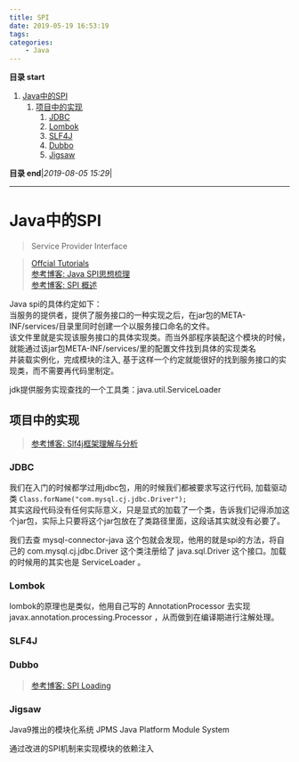 ```yaml
---
title: SPI
date: 2019-05-19 16:53:19
tags: 
categories: 
    - Java
---
```


**目录 start**
 
1. [Java中的SPI](#java中的spi)
    1. [项目中的实现](#项目中的实现)
        1. [JDBC](#jdbc)
        1. [Lombok](#lombok)
        1. [SLF4J](#slf4j)
        1. [Dubbo](#dubbo)
        1. [Jigsaw](#jigsaw)

**目录 end**|_2019-08-05 15:29_|
****************************************
# Java中的SPI
> Service Provider Interface

> [Offcial Tutorials](https://docs.oracle.com/javase/tutorial/ext/basics/spi.html)  
> [参考博客: Java SPI思想梳理](https://zhuanlan.zhihu.com/p/28909673)  
> [参考博客: SPI 概述](https://zhoukaibo.com/2019/03/16/java-spi/)  


Java spi的具体约定如下：   
当服务的提供者，提供了服务接口的一种实现之后，在jar包的META-INF/services/目录里同时创建一个以服务接口命名的文件。  
该文件里就是实现该服务接口的具体实现类。而当外部程序装配这个模块的时候，就能通过该jar包META-INF/services/里的配置文件找到具体的实现类名  
并装载实例化，完成模块的注入, 基于这样一个约定就能很好的找到服务接口的实现类，而不需要再代码里制定。  

jdk提供服务实现查找的一个工具类：java.util.ServiceLoader

## 项目中的实现
> [参考博客: Slf4j框架理解与分析 ](https://blog.mythsman.com/2018/02/04/1/)  

### JDBC
我们在入门的时候都学过用jdbc包，用的时候我们都被要求写这行代码, 加载驱动类 `Class.forName("com.mysql.cj.jdbc.Driver");`  
其实这段代码没有任何实际意义，只是显式的加载了一个类，告诉我们记得添加这个jar包，实际上只要将这个jar包放在了类路径里面，这段话其实就没有必要了。  

我们去查 mysql-connector-java 这个包就会发现，他用的就是spi的方法，将自己的 com.mysql.cj.jdbc.Driver 这个类注册给了 java.sql.Driver 这个接口。加载的时候用的其实也是 ServiceLoader 。

### Lombok
lombok的原理也是类似，他用自己写的 AnnotationProcessor 去实现 javax.annotation.processing.Processor ，从而做到在编译期进行注解处理。

### SLF4J

### Dubbo
> [参考博客: SPI Loading](http://dubbo.apache.org/zh-cn/docs/dev/SPI.html)  

### Jigsaw
Java9推出的模块化系统 JPMS Java Platform Module System

通过改进的SPI机制来实现模块的依赖注入
